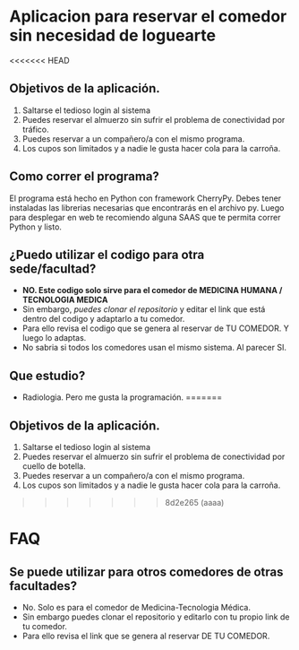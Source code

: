 # Aplicacion para reservar el comedor sin necesidad de loguearte
<<<<<<< HEAD

## Objetivos de la aplicación.

1. Saltarse el tedioso login al sistema
2. Puedes reservar el almuerzo sin sufrir el problema de conectividad por tráfico.
3. Puedes reservar a un compañero/a con el mismo programa.
4. Los cupos son limitados y a nadie le gusta hacer cola para la carroña.

## Como correr el programa?

El programa está hecho en Python con framework CherryPy. Debes tener instaladas las librerias necesarias que encontrarás en el archivo py.
Luego para desplegar en web te recomiendo alguna SAAS que te permita correr Python y listo.

## ¿Puedo utilizar el codigo para otra sede/facultad?

- **NO. Este codigo solo sirve para el comedor de MEDICINA HUMANA / TECNOLOGIA MEDICA**
- Sin embargo, *puedes clonar el repositorio* y editar el link que está dentro del codigo y adaptarlo a tu comedor.
- Para ello revisa el codigo que se genera al reservar de TU COMEDOR. Y luego lo adaptas.
- No sabria si todos los comedores  usan el mismo sistema. Al parecer SI.

## Que estudio?

- Radiologia. Pero me gusta la programación.
=======
## Objetivos de la aplicación.

1. Saltarse el tedioso login al sistema
2. Puedes reservar el almuerzo sin sufrir el problema de conectividad por cuello de botella.
3. Puedes reservar a un compañero/a con el mismo programa.
4. Los cupos son limitados y a nadie le gusta hacer cola para la carroña.
>>>>>>> 8d2e265 (aaaa)

# FAQ
## Se puede utilizar para otros comedores de otras  facultades?
- No. Solo es para el comedor de Medicina-Tecnologia Médica.
- Sin embargo puedes clonar el repositorio y editarlo con tu propio link de tu comedor.
- Para ello revisa el link que se genera al reservar DE TU COMEDOR.